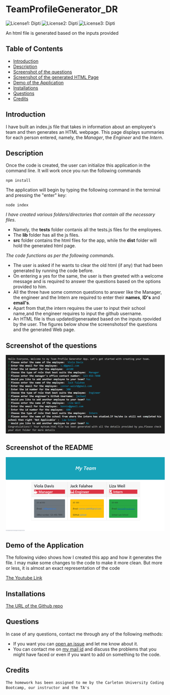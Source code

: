 # TeamProfileGenerator_DR
![License1: Dipti](https://img.shields.io/badge/Licence-GNU-yellow.svg)
![License2: Dipti](https://img.shields.io/badge/Repo-15-orange)
![License3: Dipti](https://img.shields.io/badge/Coder-Dipti'sCode-brightgreen)

An html file is generated based on the inputs provided

## Table of Contents
* [Introduction](#introduction)
* [Description](#description)
* [Screenshot of the questions](#scr)
* [Screenshot of the generated HTML Page](#scread)
* [Demo of the Application](#web)
* [Installations](#installations)
* [Questions](#ques)
* [Credits](#credits)

 ## Introduction 
I have built an index.js file that takes in information about an employee's team and then generates an HTML webpage. This page displays summaries for each person entered, namely, the _Manager_, the _Engineer_ and the _Intern_. 

## Description
Once the code is created, the user can initialize this application in the command line. It will work once you run the following commands

```
npm install
```
The application will begin by typing the following command in the terminal and pressing the "enter" key:
```
node index
```

  *I have created various folders/directories that contain all the necessary files*.
  *  Namely, the __tests__ folder contanis all the tests.js files for the employees.
  *  The __lib__ folder has all the js files.
  *  __src__ folder contains the html files for the app, while the __dist__ folder will hold the generated html page.
  
  *The code functions as per the following commands*.
  *  The user is asked if he wants to clear the old html (if any) that had been generated by running the code before.
  *   On entering a yes for the same, the user is then greeted  with a welcome message and is required to answer the questions based on the options provided to him.
  *    All the three have some common questions to answer like the Manager, the engineer and the Intern are required to enter  their __names__, __ID's__ and __email's__.
  *    Apart from that,the intern requires the user to input their school name,and the engineer requires to input the github username.
  *    An HTML file is thus updated/generaated based on the inputs rpovided by the user. The figures below show the screenshotsof the questions and the generated Web page.

 
 ## Screenshot of the questions
 ![image](images/Q&A.png)
 
 ## Screenshot of the README
 ![image1](images/genhtml.png)

 ## Demo of the Application
 The following video shows how I created this app and how it generates the file. I may make some changes to the code to make it more clean. But more or less, it is almost an exact representation of the code

 [The Youtube Link]()
 
 
 ## Installations
   [The URL of the Github repo](https://github.com/Dipti2021/TeamProfileGenerator_DR)
   

 ## Questions
In case of any questions, contact me through any of the following methods:
 * If you want you can [open an issue](https://github.com/Dipti2021/TeamProfileGenerator_DR/issues) and let me know about it.
 * You can contact me on [my  mail id](mailto:dipti.raina@gmail.com) and discuss the problems that you might have faced or even if you want to add on something to the code.


    
 ## Credits
    The homework has been assigned to me by the Carleton University Coding Bootcamp, our instructor and the TA's

